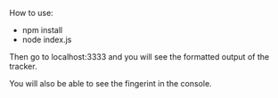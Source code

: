 How to use:
- npm install
- node index.js

Then go to localhost:3333 and you will see the formatted output of the tracker.

You will also be able to see the fingerint in the console.
